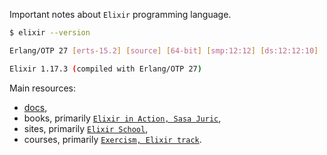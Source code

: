 Important notes about `Elixir` programming language.

```bash
$ elixir --version

Erlang/OTP 27 [erts-15.2] [source] [64-bit] [smp:12:12] [ds:12:12:10] [async-threads:1] [jit:ns]

Elixir 1.17.3 (compiled with Erlang/OTP 27)
```

Main resources:
- [docs][1],
- books, primarily [`Elixir in Action, Sasa Juric`][2],
- sites, primarily [`Elixir School`][3],
- courses, primarily [`Exercism, Elixir track`][4].

[1]: https://elixir-lang.org/docs.html
[2]: https://www.manning.com/books/elixir-in-action-third-edition
[3]: https://elixirschool.com/en
[4]: https://exercism.org/tracks/elixir
